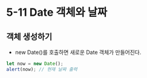 # 5-11 Date 객체와 날짜

## 객체 생성하기
- new Date()를 호출하면 새로운 Date 객체가 만들어진다.
```javascript
let now = new Date();
alert(now); // 현재 날짜 출력
```
